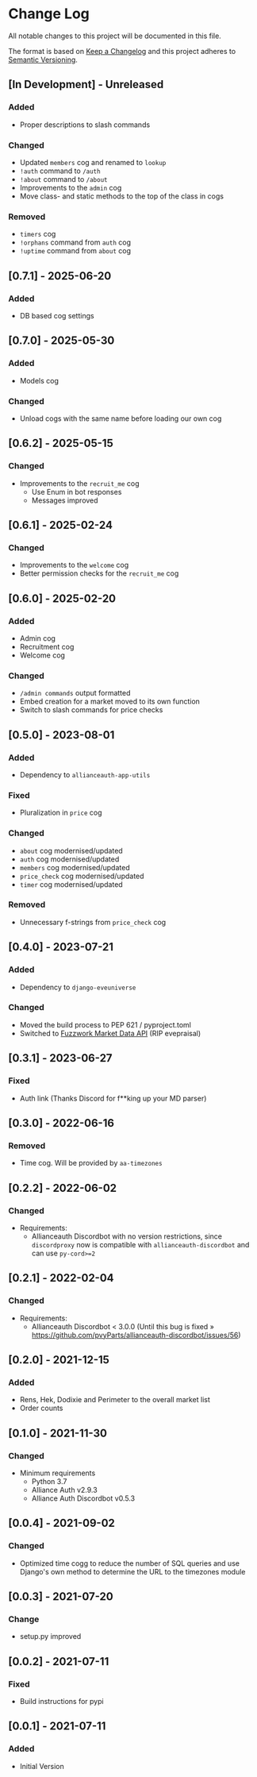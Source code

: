 # Change Log

All notable changes to this project will be documented in this file.

The format is based on [Keep a Changelog](http://keepachangelog.com/)
and this project adheres to [Semantic Versioning](http://semver.org/).

<!--
GitHub MD Syntax:
https://docs.github.com/en/get-started/writing-on-github/getting-started-with-writing-and-formatting-on-github/basic-writing-and-formatting-syntax

Highlighting:
https://docs.github.com/assets/cb-41128/mw-1440/images/help/writing/alerts-rendered.webp

> [!NOTE]
> Highlights information that users should take into account, even when skimming.

> [!IMPORTANT]
> Crucial information necessary for users to succeed.

> [!WARNING]
> Critical content demanding immediate user attention due to potential risks.
-->

## [In Development] - Unreleased

<!--
Section Order:

### Added
### Fixed
### Changed
### Deprecated
### Removed
### Security
-->

### Added

- Proper descriptions to slash commands

### Changed

- Updated `members` cog and renamed to `lookup`
- `!auth` command to `/auth`
- `!about` command to `/about`
- Improvements to the `admin` cog
- Move class- and static methods to the top of the class in cogs

### Removed

- `timers` cog
- `!orphans` command from `auth` cog
- `!uptime` command from `about` cog

## [0.7.1] - 2025-06-20

### Added

- DB based cog settings

## [0.7.0] - 2025-05-30

### Added

- Models cog

### Changed

- Unload cogs with the same name before loading our own cog

## [0.6.2] - 2025-05-15

### Changed

- Improvements to the `recruit_me` cog
  - Use Enum in bot responses
  - Messages improved

## [0.6.1] - 2025-02-24

### Changed

- Improvements to the `welcome` cog
- Better permission checks for the `recruit_me` cog

## [0.6.0] - 2025-02-20

### Added

- Admin cog
- Recruitment cog
- Welcome cog

### Changed

- `/admin commands` output formatted
- Embed creation for a market moved to its own function
- Switch to slash commands for price checks

## [0.5.0] - 2023-08-01

### Added

- Dependency to `allianceauth-app-utils`

### Fixed

- Pluralization in `price` cog

### Changed

- `about` cog modernised/updated
- `auth` cog modernised/updated
- `members` cog modernised/updated
- `price_check` cog modernised/updated
- `timer` cog modernised/updated

### Removed

- Unnecessary f-strings from `price_check` cog

## [0.4.0] - 2023-07-21

### Added

- Dependency to `django-eveuniverse`

### Changed

- Moved the build process to PEP 621 / pyproject.toml
- Switched to [Fuzzwork Market Data API](https://market.fuzzwork.co.uk/api/) (RIP evepraisal)

## [0.3.1] - 2023-06-27

### Fixed

- Auth link (Thanks Discord for f\*\*king up your MD parser)

## [0.3.0] - 2022-06-16

### Removed

- Time cog. Will be provided by `aa-timezones`

## [0.2.2] - 2022-06-02

### Changed

- Requirements:
  - Allianceauth Discordbot with no version restrictions, since `discordproxy` now
    is compatible with `allianceauth-discordbot` and can use `py-cord>=2`

## [0.2.1] - 2022-02-04

### Changed

- Requirements:
  - Allianceauth Discordbot < 3.0.0 (Until this bug is fixed » https://github.com/pvyParts/allianceauth-discordbot/issues/56)

## [0.2.0] - 2021-12-15

### Added

- Rens, Hek, Dodixie and Perimeter to the overall market list
- Order counts

## [0.1.0] - 2021-11-30

### Changed

- Minimum requirements
  - Python 3.7
  - Alliance Auth v2.9.3
  - Alliance Auth Discordbot v0.5.3

## [0.0.4] - 2021-09-02

### Changed

- Optimized time cogg to reduce the number of SQL queries and use Django's own
  method to determine the URL to the timezones module

## [0.0.3] - 2021-07-20

### Change

- setup.py improved

## [0.0.2] - 2021-07-11

### Fixed

- Build instructions for pypi

## [0.0.1] - 2021-07-11

### Added

- Initial Version
